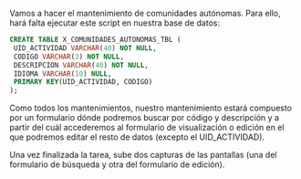 Vamos a hacer el mantenimiento de comunidades autónomas. Para ello, hará falta ejecutar este script en nuestra base de datos:
```sql
CREATE TABLE X_COMUNIDADES_AUTONOMAS_TBL (
 UID_ACTIVIDAD VARCHAR(40) NOT NULL,
 CODIGO VARCHAR(3) NOT NULL,
 DESCRIPCION VARCHAR(40) NOT NULL,
 IDIOMA VARCHAR(10) NULL,
 PRIMARY KEY(UID_ACTIVIDAD, CODIGO)
);
```


Como todos los mantenimientos, nuestro mantenimiento estará compuesto por un formulario dónde podremos buscar por código y descripción y a partir del cuál accederemos al formulario de visualización o edición en el que podremos editar el resto de datos (excepto el UID_ACTIVIDAD).

Una vez finalizada la tarea, sube dos capturas de las pantallas (una del formulario de búsqueda y otra del formulario de edición).